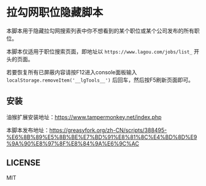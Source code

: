 # 拉勾网职位隐藏脚本

本脚本用于隐藏拉勾网搜索列表中你不想看到的某个职位或某个公司发布的所有职位。

本脚本仅适用于职位搜索页面，即地址以 `https://www.lagou.com/jobs/list_` 开头的页面。

若要恢复所有已屏蔽内容请按F12进入console面板输入 `localStorage.removeItem('__lgTools__')` 后回车，然后按F5刷新页面即可。

## 安装

油猴扩展安装地址：<https://www.tampermonkey.net/index.php>

本脚本发布地址：<https://greasyfork.org/zh-CN/scripts/388495-%E6%8B%89%E5%8B%BE%E7%BD%91%E8%81%8C%E4%BD%8D%E9%9A%90%E8%97%8F%E8%84%9A%E6%9C%AC>

## LICENSE

MIT
